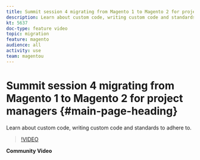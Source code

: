 ```yaml
---
title: Summit session 4 migrating from Magento 1 to Magento 2 for project managers
description: Learn about custom code, writing custom code and standards to adhere to.
kt: 5637
doc-type: feature video
topic: migration
feature: magento
audience: all
activity: use
team: magentou
---
```


# Summit session 4 migrating from Magento 1 to Magento 2 for project managers {#main-page-heading}

Learn about custom code, writing custom code and standards to adhere to.

>[!VIDEO](https://video.tv.adobe.com/v/35701?quality=12&learn=on)

**Community Video**